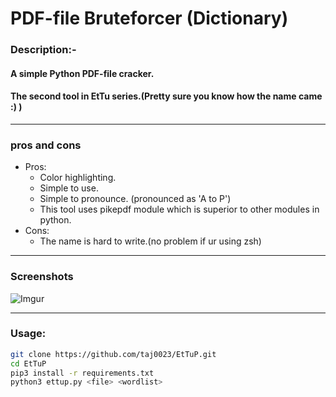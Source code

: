 # **PDF-file Bruteforcer (Dictionary)**




### Description:-
#### A simple Python PDF-file cracker. 
#### The second tool in EtTu series.(Pretty sure you know how the name came :) )



___
### pros and cons
* Pros:
    * Color highlighting.
    * Simple to use.
    * Simple to pronounce. (pronounced as 'A to P')
    * This tool uses pikepdf module which is superior to other modules in python.
* Cons:
    * The name is hard to write.(no problem if ur using zsh)

___
### Screenshots
![Imgur](https://i.imgur.com/xrLGt5P.png)

___
### Usage:
```bash
git clone https://github.com/taj0023/EtTuP.git
cd EtTuP
pip3 install -r requirements.txt
python3 ettup.py <file> <wordlist>
```
